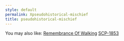 ```yaml
---
style: default
permalink: Xpseudohistorical-mischief
title: pseudohistorical-mischief
---
```

You may also like:
[Remembrance Of Walking](http://scp-wiki.net/remembrance-of-walking)
[SCP-1853](http://scp-wiki.net/scp-1853)